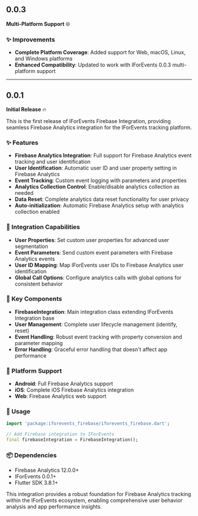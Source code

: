 ## 0.0.3

**Multi-Platform Support** 🌐

### ✨ Improvements

* **Complete Platform Coverage**: Added support for Web, macOS, Linux, and Windows platforms
* **Enhanced Compatibility**: Updated to work with IForEvents 0.0.3 multi-platform support

---

## 0.0.1

**Initial Release** 🔥

This is the first release of IForEvents Firebase Integration, providing seamless Firebase Analytics integration for the IForEvents tracking platform.

### ✨ Features

* **Firebase Analytics Integration**: Full support for Firebase Analytics event tracking and user identification
* **User Identification**: Automatic user ID and user property setting in Firebase Analytics
* **Event Tracking**: Custom event logging with parameters and properties
* **Analytics Collection Control**: Enable/disable analytics collection as needed
* **Data Reset**: Complete analytics data reset functionality for user privacy
* **Auto-initialization**: Automatic Firebase Analytics setup with analytics collection enabled

### 🔌 Integration Capabilities

* **User Properties**: Set custom user properties for advanced user segmentation
* **Event Parameters**: Send custom event parameters with Firebase Analytics events
* **User ID Mapping**: Map IForEvents user IDs to Firebase Analytics user identification
* **Global Call Options**: Configure analytics calls with global options for consistent behavior

### 🚀 Key Components

* **FirebaseIntegration**: Main integration class extending IForEvents Integration base
* **User Management**: Complete user lifecycle management (identify, reset)
* **Event Handling**: Robust event tracking with property conversion and parameter mapping
* **Error Handling**: Graceful error handling that doesn't affect app performance

### 📱 Platform Support

* **Android**: Full Firebase Analytics support
* **iOS**: Complete iOS Firebase Analytics integration
* **Web**: Firebase Analytics web support

### 🔧 Usage

```dart
import 'package:iforevents_firebase/iforevents_firebase.dart';

// Add Firebase integration to IForEvents
final firebaseIntegration = FirebaseIntegration();
```

### 📦 Dependencies

* Firebase Analytics 12.0.0+
* IForEvents 0.0.1+
* Flutter SDK 3.8.1+

This integration provides a robust foundation for Firebase Analytics tracking within the IForEvents ecosystem, enabling comprehensive user behavior analysis and app performance insights.
